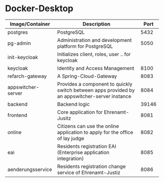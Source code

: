 # Docker-Desktop
| Image/Container | Description | Port |
| ------------- | ------------- | ------------- |
| postgres | PostgreSQL | 5432 |
| pg-admin | Administration and development platform for PostgreSQL | 5050 |
| init-keycloak | Initializes client, roles, user .. for keycloak  |  |
| keycloak |  Identity and Access Management | 8100 |
| refarch-gateway | A Spring-Cloud-Gateway | 8083 |
| appswitcher-server | Provides a component to quickly switch between apps provided by an appswitcher-server instance | 8084 |
| backend | Backend logic | 39146 |
| frontend | Core application for Ehrenamt-Jusitz | 8081 |
| online | Citizens can use the online application to apply for the office of lay judge | 8082 |
| eai | Residents registration EAI (Enterprise application integration) | 8085 |
| aenderungsservice | Residents registration change service of Ehrenamt-Justiz | 8086 |

